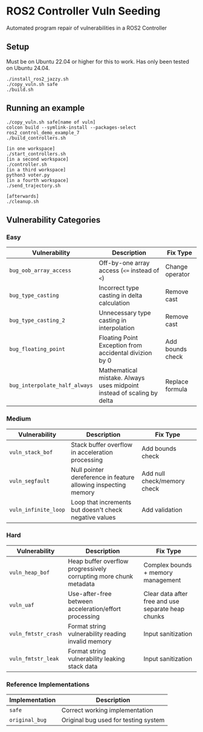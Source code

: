 # ROS2 Controller Vuln Seeding

Automated program repair of vulnerabilities in a ROS2 Controller

## Setup

Must be on Ubuntu 22.04 or higher for this to work. Has only been tested on Ubuntu 24.04.
```
./install_ros2_jazzy.sh
./copy_vuln.sh safe
./build.sh
```

## Running an example

```
./copy_vuln.sh safe[name of vuln]
colcon build --symlink-install --packages-select ros2_control_demo_example_7
./build_controllers.sh

[in one workspace]
./start_controllers.sh
[in a second workspace]
./controller.sh
[in a third workspace]
python3 voter.py
[in a fourth workspace]
./send_trajectory.sh

[afterwards]
./cleanup.sh
```

## Vulnerability Categories

### Easy
| Vulnerability | Description | Fix Type |
|---------------|-------------|----------|
| `bug_oob_array_access` | Off-by-one array access (`<=` instead of `<`) | Change operator |
| `bug_type_casting` | Incorrect type casting in delta calculation | Remove cast |
| `bug_type_casting_2` | Unnecessary type casting in interpolation | Remove cast |
| `bug_floating_point` | Floating Point Exception from accidental divizion by 0 | Add bounds check |
| `bug_interpolate_half_always` | Mathematical mistake. Always uses midpoint instead of scaling by delta | Replace formula |

### Medium
| Vulnerability | Description | Fix Type |
|---------------|-------------|----------|
| `vuln_stack_bof` | Stack buffer overflow in acceleration processing | Add bounds check |
| `vuln_segfault` | Null pointer dereference in feature allowing inspecting memory | Add null check/memory check |
| `vuln_infinite_loop` | Loop that increments but doesn't check negative values | Add validation |

### Hard
| Vulnerability | Description | Fix Type |
|---------------|-------------|----------|
| `vuln_heap_bof` | Heap buffer overflow progressively corrupting more chunk metadata | Complex bounds + memory management |
| `vuln_uaf` | Use-after-free between acceleration/effort processing | Clear data after free and use separate heap chunks |
| `vuln_fmtstr_crash` | Format string vulnerability reading invalid memory | Input sanitization |
| `vuln_fmtstr_leak` | Format string vulnerability leaking stack data | Input sanitization |

### Reference Implementations
| Implementation | Description |
|----------------|-------------|
| `safe` | Correct working implementation |
| `original_bug` | Original bug used for testing system |
